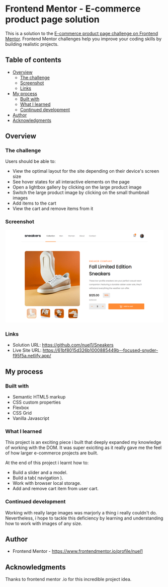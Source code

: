 # Frontend Mentor - E-commerce product page solution

This is a solution to the [E-commerce product page challenge on Frontend Mentor](https://www.frontendmentor.io/challenges/ecommerce-product-page-UPsZ9MJp6). Frontend Mentor challenges help you improve your coding skills by building realistic projects.

## Table of contents

- [Overview](#overview)
  - [The challenge](#the-challenge)
  - [Screenshot](#screenshot)
  - [Links](#links)
- [My process](#my-process)
  - [Built with](#built-with)
  - [What I learned](#what-i-learned)
  - [Continued development](#continued-development)
- [Author](#author)
- [Acknowledgments](#acknowledgments)

## Overview

### The challenge

Users should be able to:

- View the optimal layout for the site depending on their device's screen size
- See hover states for all interactive elements on the page
- Open a lightbox gallery by clicking on the large product image
- Switch the large product image by clicking on the small thumbnail images
- Add items to the cart
- View the cart and remove items from it

### Screenshot

![](screenshot/img.png)

### Links

- Solution URL: https://github.com/nuel1/Sneakers
- Live Site URL: https://61bf8015d326b1000885449b--focused-snyder-f95f5a.netlify.app/

## My process

### Built with

- Semantic HTML5 markup
- CSS custom properties
- Flexbox
- CSS Grid
- Vanilla Javascript

### What I learned

This project is an exciting piece i built that deeply expanded my knowledge of working with the DOM. It was super exiciting
as it really gave me the feel of how larger e-commerce projects are built.

At the end of this project i learnt how to:

- Build a slider and a model.
- Build a tab( navigation ).
- Work with browser local storage.
- Add and remove cart item from user cart.

### Continued development

Working with really large images was marjorly a thing i really couldn't do. Nevertheless, i hope to tackle
this deficiency by learning and understanding how to work with images of any size.

## Author

- Frontend Mentor - https://www.frontendmentor.io/profile/nuel1

## Acknowledgments

Thanks to frontend mentor .io for this incredible project idea.
